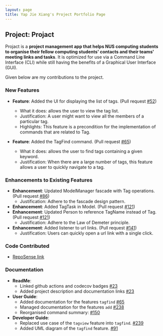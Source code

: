 ```yaml
---
layout: page
title: Yap Jie Xiang's Project Portfolio Page
---
```


## Project: Projact

Projact is a **project management app that helps NUS computing students to organise their fellow computing students' contacts and their teams' meeting links and tasks**. It is optimized for use via a Command Line Interface (CLI) while still having the benefits of a Graphical User Interface (GUI).

Given below are my contributions to the project.

### New Features
* **Feature**: Added the UI for displaying the list of tags. (Pull request [\#52](https://github.com/AY2021S1-CS2103T-T17-4/tp/pull/52))
  * What it does: allows the user to view the tag list.
  * Justification: A user might want to view all the members of a particular tag.
  * Highlights: This feature is a precondition for the implementation of commands that are related to Tag.

* **Feature**: Added the TagFind command. (Pull request [\#65](https://github.com/AY2021S1-CS2103T-T17-4/tp/pull/65))
  * What it does: allows the user to find tags containing a given keyword.
  * Justification: When there are a large number of tags, this feature allows a user to quickly navigate to a tag.

### Enhancements to Existing Features
* **Enhancement**: Updated ModelManager fascade with Tag operations. (Pull request [\#86](https://github.com/AY2021S1-CS2103T-T17-4/tp/pull/86))
    * Justification: Adhere to the fascade design pattern.
* **Enhancement**: Added TagTask in Model. (Pull request [\#121](https://github.com/AY2021S1-CS2103T-T17-4/tp/pull/121))
* **Enhancement**: Updated Person to reference TagName instead of Tag. (Pull request [\#121](https://github.com/AY2021S1-CS2103T-T17-4/tp/pull/121))
    * Justification: Adhere to the Law of Demeter principle.
* **Enhancement**: Added listener to url links. (Pull request [\#141](https://github.com/AY2021S1-CS2103T-T17-4/tp/pull/141))
    * Justification: Users can quickly open a url link with a single click.

### Code Contributed
* [RepoSense link](https://nus-cs2103-ay2021s1.github.io/tp-dashboard/#breakdown=true&search=akgrenSoar&sort=groupTitle&sortWithin=title&since=2020-08-14&timeframe=commit&mergegroup=&groupSelect=groupByRepos&checkedFileTypes=docs~functional-code~test-code~other)

### Documentation
* **ReadMe**:
    * Linked github actions and codecov badges [\#23](https://github.com/AY2021S1-CS2103T-T17-4/tp/pull/23)
    * Added project description and documentation links [\#23](https://github.com/AY2021S1-CS2103T-T17-4/tp/pull/23)
* **User Guide**:
    * Added documentation for the features `tagfind` [\#65](https://github.com/AY2021S1-CS2103T-T17-4/tp/pull/65)
    * Managed documentation for the features `add` [\#238](https://github.com/AY2021S1-CS2103T-T17-4/tp/pull/238)
    * Reorganised command summary: [\#150](https://github.com/AY2021S1-CS2103T-T17-4/tp/pull/150)
* **Developer Guide**:
    * Replaced use case of the `tagview` feature into `tagfind`. [\#239](https://github.com/AY2021S1-CS2103T-T17-4/tp/pull/239)
    * Added UML diagram of the `tagfind` feature. [\#91](https://github.com/AY2021S1-CS2103T-T17-4/tp/pull/91)
